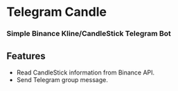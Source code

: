 # Telegram Candle
### Simple Binance Kline/CandleStick Telegram Bot
## Features

- Read CandleStick information from Binance API.
- Send Telegram group message.